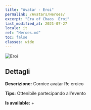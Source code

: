 ```yaml
---
title: "Avatar - Eroi"
permalink: /Avatars/Heroes/
excerpt: "Era of Chaos  Eroi"
last_modified_at: 2021-07-27
locale: it
ref: "Heroes.md"
toc: false
classes: wide
---
```

 ![Eroi](/images/a/avatarFrame_49.png)

## Dettagli

 **Descrizione:** Cornice avatar Re eroico 

 **Tips:** Ottenibile partecipando all'evento 

 **Is available:**  + 

